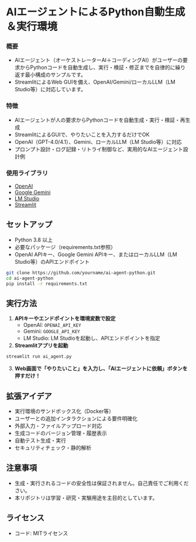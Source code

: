 # AIエージェントによるPython自動生成＆実行環境

### 概要

- AIエージェント（オーケストレーターAI＋コーディングAI）がユーザーの要求からPythonコードを自動生成し、実行・検証・修正までを自律的に繰り返す最小構成のサンプルです。  
- StreamlitによるWeb GUIを備え、OpenAI/Gemini/ローカルLLM（LM Studio等）に対応しています。

### 特徴

- AIエージェントが人の要求からPythonコードを自動生成・実行・検証・再生成
- StreamlitによるGUIで、やりたいことを入力するだけでOK
- OpenAI（GPT-4.0/4.1）、Gemini、ローカルLLM（LM Studio等）に対応
- プロンプト設計・ログ記録・リトライ制御など、実用的なAIエージェント設計例

### 使用ライブラリ

- [OpenAI](https://openai.com/)
- [Google Gemini](https://ai.google.dev/)
- [LM Studio](https://lmstudio.ai/)
- [Streamlit](https://streamlit.io/)

## セットアップ

- Python 3.8 以上
- 必要なパッケージ（requirements.txt参照）
- OpenAI APIキー、Google Gemini APIキー、またはローカルLLM（LM Studio等）のAPIエンドポイント

```bash
git clone https://github.com/yourname/ai-agent-python.git
cd ai-agent-python
pip install -r requirements.txt
```

## 実行方法

1. **APIキーやエンドポイントを環境変数で設定**  
   - OpenAI: `OPENAI_API_KEY`
   - Gemini: `GOOGLE_API_KEY`
   - LM Studio: LM Studioを起動し、APIエンドポイントを指定
2. **Streamlitアプリを起動**
```bash
streamlit run ai_agent.py
```
3. **Web画面で「やりたいこと」を入力し、「AIエージェントに依頼」ボタンを押すだけ！**

## 拡張アイデア

- 実行環境のサンドボックス化（Docker等）
- ユーザーとの追加インタラクションによる要件明確化
- 外部入力・ファイルアップロード対応
- 生成コードのバージョン管理・履歴表示
- 自動テスト生成・実行
- セキュリティチェック・静的解析

## 注意事項

- 生成・実行されるコードの安全性は保証されません。自己責任でご利用ください。
- 本リポジトリは学習・研究・実験用途を主目的としています。

## ライセンス

- コード: MITライセンス
  